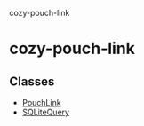 cozy-pouch-link

# cozy-pouch-link

## Classes

*   [PouchLink](classes/PouchLink.md)
*   [SQLiteQuery](classes/SQLiteQuery.md)
